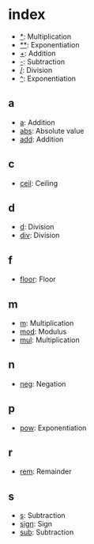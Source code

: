 # index

- [*](./../doc/ops/basic.md#mul): Multiplication
- [**](./../doc/ops/basic.md#pow): Exponentiation
- [+](./../doc/ops/basic.md#add): Addition
- [-](./../doc/ops/basic.md#sub): Subtraction
- [/](./../doc/ops/basic.md#div): Division
- [^](./../doc/ops/basic.md#pow): Exponentiation

## a

- [a](./../doc/ops/basic.md#add): Addition
- [abs](./../doc/ops/sci.md#abs): Absolute value
- [add](./../doc/ops/basic.md#add): Addition

## c

- [ceil](./../doc/ops/sci.md#ceil): Ceiling

## d

- [d](./../doc/ops/basic.md#div): Division
- [div](./../doc/ops/basic.md#div): Division

## f

- [floor](./../doc/ops/sci.md#floor): Floor

## m

- [m](./../doc/ops/basic.md#mul): Multiplication
- [mod](./../doc/ops/basic.md#mod): Modulus
- [mul](./../doc/ops/basic.md#mul): Multiplication

## n

- [neg](./../doc/ops/basic.md#neg): Negation

## p

- [pow](./../doc/ops/basic.md#pow): Exponentiation

## r

- [rem](./../doc/ops/basic.md#rem): Remainder

## s

- [s](./../doc/ops/basic.md#sub): Subtraction
- [sign](./../doc/ops/basic.md#sign): Sign
- [sub](./../doc/ops/basic.md#sub): Subtraction
